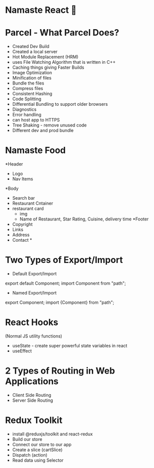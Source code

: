 # Namaste React 🚀

# Parcel - What Parcel Does?

- Created Dev Build
- Created a local server
- Hot Module Replacement (HRM)
- uses File Watching Algorithm that is written in C++
- Caching things giving Faster Builds
- Image Optimization
- Minification of files
- Bundle the files
- Compress files
- Consistent Hashing
- Code Splitting
- Differential Bundling to support older browsers
- Diagnostics
- Error handling
- can host app to HTTPS
- Tree Shaking - remove unused code
- Different dev and prod bundle

# Namaste Food

\*Header

- Logo
- Nav Items

\*Body

- Search bar
- Restaurant Cntainer
- restaurant card
  - img
  - Name of Restaurant, Star Rating, Cuisine, delivery time
    \*Footer
- Copyright
- Links
- Address
- Contact \*

# Two Types of Export/Import

- Default Export/Import

export default Component;
import Component from "path";

- Named Export/Import

export Component;
import {Component} from "path";

# React Hooks

(Normal JS utility functions)

- useState - create super powerful state variables in react
- useEffect

# 2 Types of Routing in Web Applications

- Client Side Routing
- Server Side Routing

# Redux Toolkit

- install @reduxjs/toolkit and react-redux
- Build our store
- Connect our store to our app
- Create a slice (cartSlice)
- Dispatch (action)
- Read data using Selector
